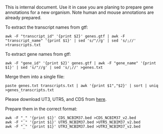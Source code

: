 This is internal document. Use it in case you are planing to prepare gene annotations for a new organism. Note human and mouse annotations are already prepared. 

To extract the transcript names from gtf:

```
awk -F "transcript_id" '{print $2}' genes.gtf | awk -F "transcript_name" '{print $1}' | sed 's/"//g' | sed 's/;//' >transcripts.txt
```

To extract gene names from gtf:

```
awk -F "gene_id" '{print $2}' genes.gtf | awk -F "gene_name" '{print $1}' | sed 's/"//g' | sed 's/;//' >genes.txt
```

Merge them into a single file:

```
paste genes.txt transcripts.txt | awk '{print $1","$2}' | sort | uniq  >genes_transcripts.txt
```

Please download UT3, UTR5, and CDS from [here](https://genome.ucsc.edu/cgi-bin/hgTables).

Prepare them in the correct format:

```
awk -F "_" '{print $1}' CDS_NCBIM37.bed >CDS_NCBIM37_v2.bed
awk -F "_" '{print $1}' UTR5_NCBIM37.bed >UTR5_NCBIM37_v2.bed
awk -F "_" '{print $1}' UTR3_NCBIM37.bed >UTR3_NCBIM37_v2.bed
```